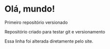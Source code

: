# Olá, mundo!
 Primeiro repositório versionado

 Repositório criado para testar git e versionamento

Essa linha foi alterada diretamente pelo site.
